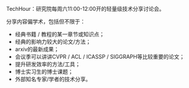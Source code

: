 TechHour：研究院每周六11:00-12:00开的轻量级技术分享讨论会。

分享内容偏学术，包括但不限于：
* 经典书籍 / 教程的某一章节或知识点；
* 经典的影响力较大的论文/方法；
* arxiv的最新成果；
* 会议季可以讲讲CVPR / ACL / ICASSP / SIGGRAPH等比较重要的论文；
* 提升研发效率的方法/工具；
* 博士实习生的博士课题；
* 外部知名专家/学者的技术分享。
